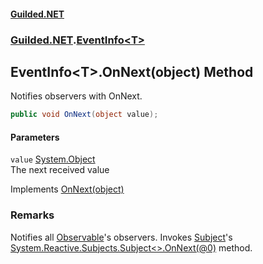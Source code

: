
#### [Guilded.NET](Guilded_NET 'Guilded_NET')
### [Guilded.NET](Guilded_NET#Guilded_NET 'Guilded.NET').[EventInfo&lt;T&gt;](EventInfo_T_ 'Guilded.NET.EventInfo&lt;T&gt;')
## EventInfo&lt;T&gt;.OnNext(object) Method
Notifies observers with OnNext.  
```csharp
public void OnNext(object value);
```

#### Parameters
<a name='Guilded_NET_EventInfo_T__OnNext(object)_value'></a>
`value` [System.Object](https://docs.microsoft.com/en-us/dotnet/api/System.Object 'System.Object')  
The next received value
  

Implements [OnNext(object)](IEventInfo_T__OnNext(object) 'Guilded.NET.IEventInfo&lt;T&gt;.OnNext(object)')  
### Remarks
Notifies all [Observable](EventInfo_T__Observable 'Guilded.NET.EventInfo&lt;T&gt;.Observable')'s observers. Invokes [Subject](EventInfo_T__Subject 'Guilded.NET.EventInfo&lt;T&gt;.Subject')'s [System.Reactive.Subjects.Subject&lt;&gt;.OnNext(@0)](https://docs.microsoft.com/en-us/dotnet/api/System.Reactive.Subjects.Subject-1.OnNext#System_Reactive_Subjects_Subject_1_OnNext__0_ 'System.Reactive.Subjects.Subject`1.OnNext(`0)') method.

